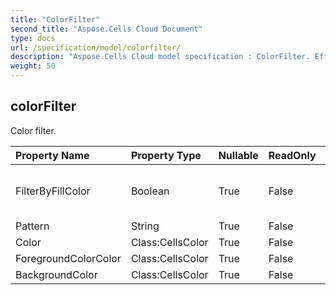 ```yaml
---
title: "ColorFilter"
second_title: "Aspose.Cells Cloud Document"
type: docs
url: /specification/model/colorfilter/
description: "Aspose.Cells Cloud model specification : ColorFilter. Effortlessly handle Excel and other spreadsheet documents with features like opening, generating, editing, splitting, merging, comparing, and converting."
weight: 50
---
```


## **colorFilter**

Color filter. 

| Property Name | Property Type | Nullable |  ReadOnly | DefaultValue | Description | 
| :- | :- | :- |:- |  :- | :- |
| FilterByFillColor | Boolean | True |  False |  | Whether filter by the cell's fill color.             |  
| Pattern | String | True |  False |  |  |  
| Color | Class:CellsColor | True |  False |  |  |  
| ForegroundColorColor | Class:CellsColor | True |  False |  |  |  
| BackgroundColor | Class:CellsColor | True |  False |  |  |  

